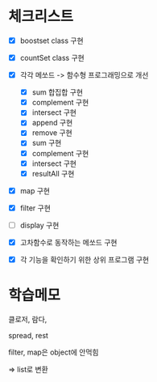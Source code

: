 # 체크리스트

- [x] boostset class 구현
- [x] countSet class 구현
- [x] 각각 메쏘드 -> 함수형 프로그래밍으로 개선

  - [x] sum 합집합 구현
  - [x] complement 구현
  - [x] intersect 구현
  - [x] append 구현
  - [x] remove 구현
  - [x] sum 구현
  - [x] complement 구현
  - [x] intersect 구현
  - [x] resultAll 구현

- [x] map 구현
- [x] filter 구현
- [ ] display 구현
- [x] 고차함수로 동작하는 메쏘드 구현

- [x] 각 기능을 확인하기 위한 상위 프로그램 구현

# 학습메모

클로저, 람다,

spread, rest

filter, map은 object에 안먹힘

=> list로 변환
